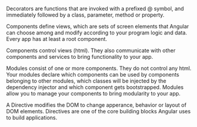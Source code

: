 Decorators are functions that are invoked with a prefixed @ symbol, and immediately followed by a class, parameter, method or property.

Components define views, which are sets of screen elements that Angular can choose among and modify according to your program logic and data. Every app has at least a root component.

Components control views (html). They also communicate with other components and services to bring functionality to your app.

Modules consist of one or more components. They do not control any html. Your modules declare which components can be used by components belonging to other modules, which classes will be injected by the dependency injector and which component gets bootstrapped. Modules allow you to manage your components to bring modularity to your app.

A Directive modifies the DOM to change apperance, behavior or layout of DOM elements. Directives are one of the core building blocks Angular uses to build applications.

